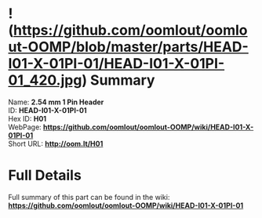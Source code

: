 
!(https://github.com/oomlout/oomlout-OOMP/blob/master/parts/HEAD-I01-X-01PI-01/HEAD-I01-X-01PI-01_420.jpg)
Summary
=================
  
Name: __2.54 mm 1 Pin Header__    
ID: __HEAD-I01-X-01PI-01__   
Hex ID: __H01__   
WebPage: __https://github.com/oomlout/oomlout-OOMP/wiki/HEAD-I01-X-01PI-01__   
Short URL: __http://oom.lt/H01__   

Full Details
==========================
Full summary of this part can be found in the wiki:   
__https://github.com/oomlout/oomlout-OOMP/wiki/HEAD-I01-X-01PI-01__    

